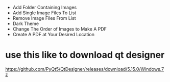 

- Add Folder Containing Images
- Add Single Image Files To List
- Remove Image Files From List
- Dark Theme
- Change The Order of Images to Make A PDF
- Create A PDF at Your Desired Location 
# use this like to download qt designer
https://github.com/PyQt5/QtDesigner/releases/download/5.15.0/Windows.7z
